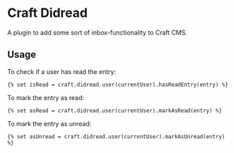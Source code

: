 # Craft Didread

A plugin to add some sort of inbox-functionality to Craft CMS.

## Usage

To check if a user has read the entry:
```twig
{% set isRead = craft.didread.user(currentUser).hasReadEntry(entry) %}
```

To mark the entry as read: 
```twig
{% set asRead = craft.didread.user(currentUser).markAsRead(entry) %}
```

To mark the entry as unread: 
```twig
{% set asUnread = craft.didread.user(currentUser).markAsUnread(entry) %}
```
